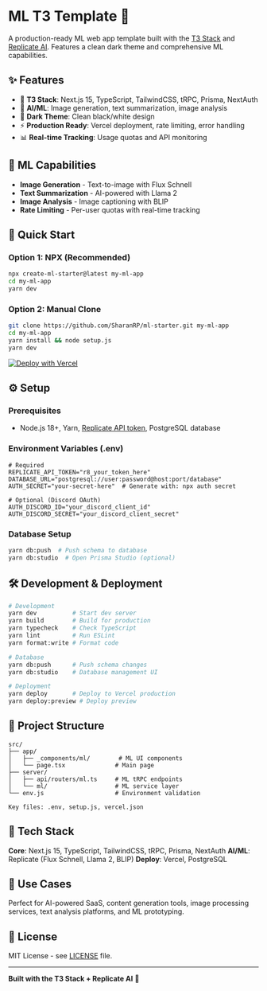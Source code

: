 # ML T3 Template 🤖

A production-ready ML web app template built with the [T3 Stack](https://create.t3.gg/) and [Replicate AI](https://replicate.com). Features a clean dark theme and comprehensive ML capabilities.

## ✨ Features

- 🚀 **T3 Stack**: Next.js 15, TypeScript, TailwindCSS, tRPC, Prisma, NextAuth
- 🤖 **AI/ML**: Image generation, text summarization, image analysis
- 🎨 **Dark Theme**: Clean black/white design
- ⚡ **Production Ready**: Vercel deployment, rate limiting, error handling
- 📊 **Real-time Tracking**: Usage quotas and API monitoring

## 🤖 ML Capabilities

- **Image Generation** - Text-to-image with Flux Schnell
- **Text Summarization** - AI-powered with Llama 2
- **Image Analysis** - Image captioning with BLIP
- **Rate Limiting** - Per-user quotas with real-time tracking

## 🚀 Quick Start

### Option 1: NPX (Recommended)
```bash
npx create-ml-starter@latest my-ml-app
cd my-ml-app
yarn dev
```

### Option 2: Manual Clone
```bash
git clone https://github.com/SharanRP/ml-starter.git my-ml-app
cd my-ml-app
yarn install && node setup.js
yarn dev
```

[![Deploy with Vercel](https://vercel.com/button)](https://vercel.com/new/clone?repository-url=https://github.com/SharanRP/ml-starter&env=REPLICATE_API_TOKEN,DATABASE_URL,AUTH_SECRET)

## ⚙️ Setup

### Prerequisites
- Node.js 18+, Yarn, [Replicate API token](https://replicate.com/account/api-tokens), PostgreSQL database

### Environment Variables (.env)
```env
# Required
REPLICATE_API_TOKEN="r8_your_token_here"
DATABASE_URL="postgresql://user:password@host:port/database"
AUTH_SECRET="your-secret-here"  # Generate with: npx auth secret

# Optional (Discord OAuth)
AUTH_DISCORD_ID="your_discord_client_id"
AUTH_DISCORD_SECRET="your_discord_client_secret"
```

### Database Setup
```bash
yarn db:push  # Push schema to database
yarn db:studio  # Open Prisma Studio (optional)
```

## 🛠️ Development & Deployment

```bash
# Development
yarn dev          # Start dev server
yarn build        # Build for production
yarn typecheck    # Check TypeScript
yarn lint         # Run ESLint
yarn format:write # Format code

# Database
yarn db:push      # Push schema changes
yarn db:studio    # Database management UI

# Deployment
yarn deploy       # Deploy to Vercel production
yarn deploy:preview # Deploy preview
```

## 📁 Project Structure

```
src/
├── app/
│   ├── _components/ml/        # ML UI components
│   └── page.tsx              # Main page
├── server/
│   ├── api/routers/ml.ts     # ML tRPC endpoints
│   └── ml/                   # ML service layer
└── env.js                    # Environment validation

Key files: .env, setup.js, vercel.json
```

## 🔧 Tech Stack

**Core**: Next.js 15, TypeScript, TailwindCSS, tRPC, Prisma, NextAuth
**AI/ML**: Replicate (Flux Schnell, Llama 2, BLIP)
**Deploy**: Vercel, PostgreSQL

## 🎯 Use Cases

Perfect for AI-powered SaaS, content generation tools, image processing services, text analysis platforms, and ML prototyping.

## 📄 License

MIT License - see [LICENSE](LICENSE) file.

---

**Built with the T3 Stack + Replicate AI** 🤖
